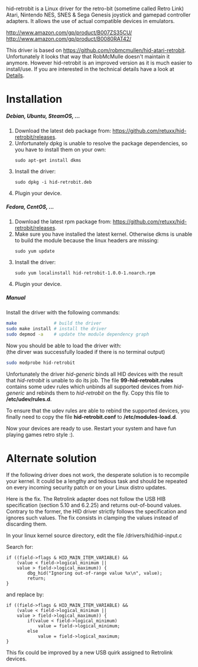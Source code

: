 hid-retrobit is a Linux driver for the retro-bit (sometime called Retro Link) Atari, 
Nintendo NES, SNES & Sega Genesis joystick and gamepad controller adapters. 
It allows the use of actual compatible devices in emulators.

http://www.amazon.com/gp/product/B007ZS35CU/  
http://www.amazon.com/gp/product/B0080RAT42/

This driver is based on https://github.com/robmcmullen/hid-atari-retrobit.
Unfortunately it looks that way that RobMcMulle doesn't maintain it anymore.
However hid-retrobit is an improved version as it is much easier to install/use.
If you are interested in the technical details have a look at [Details](/DETAILS.md).

Installation
=====

##### Debian, Ubuntu, SteamOS, ...

1. Download the latest deb package from: https://github.com/retuxx/hid-retrobit/releases.
2. Unfortunately dpkg is unable to resolve the package dependencies, so you have to install
   them on your own:  
   ```
   sudo apt-get install dkms
   ```
3. Install the driver:  
   ```
   sudo dpkg -i hid-retrobit.deb
   ```
4. Plugin your device.

##### Fedora, CentOS, ...

1. Download the latest rpm package from: https://github.com/retuxx/hid-retrobit/releases.
2. Make sure you have installed the latest kernel. Otherwise dkms is unable to build the module
   because the linux headers are missing:  
   ```
   sudo yum update
   ```
3. Install the driver:  
   ```
   sudo yum localinstall hid-retrobit-1.0.0-1.noarch.rpm
   ```
4. Plugin your device.

##### Manual

Install the driver with the following commands:
```bash
make              # build the driver
sudo make install # install the driver
sudo depmod -a    # update the module dependency graph
```

Now you should be able to load the driver with:  
(the dirver was successfully loaded if there is no terminal output)
```bash
sudo modprobe hid-retrobit
```

Unfortunately the driver *hid-generic* binds all HID devices with the result that 
*hid-retrobit* is unable to do its job. The file **99-hid-retrobit.rules** contains
some udev rules which unbinds all supported devices from *hid-generic* and rebinds
them to *hid-retrobit* on the fly. Copy this file to **/etc/udev/rules.d**.

To ensure that the udev rules are able to rebind the supported devices, you finally 
need to copy the file **hid-retrobit.conf** to **/etc/modules-load.d**.

Now your devices are ready to use. Restart your system and have fun playing games 
retro style :).

Alternate solution
==================

If the following driver does not work, the desperate solution is to
recompile your kernel. It could be a lengthy and tedious task and should
be repeated on every incoming security patch or on your Linux distro updates.

Here is the fix. The Retrolink adapter does not follow the USB HIB specification 
(section 5.10 and 6.2.25) and returns out-of-bound values. 
Contrary to the former, the HID driver strictly follows the specification and
ignores such values. The fix consists in clamping the values instead of discarding them.
        
In your linux kernel source directory, edit the file /drivers/hid/hid-input.c

Search for:

    if ((field->flags & HID_MAIN_ITEM_VARIABLE) &&
        (value < field->logical_minimum ||
        value > field->logical_maximum)) {
            dbg_hid("Ignoring out-of-range value %x\n", value);
            return;
    }

and replace by:

    if ((field->flags & HID_MAIN_ITEM_VARIABLE) &&
        (value < field->logical_minimum ||
        value > field->logical_maximum)) {
            if(value < field->logical_minimum)
                value = field->logical_minimum;
            else
                value = field->logical_maximum;
    }

This fix could be improved by a new USB quirk assigned to Retrolink devices.




